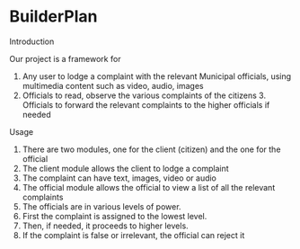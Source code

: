 BuilderPlan
===========
Introduction

Our project is a framework for 
1. Any user to lodge a complaint with the relevant Municipal officials, using multimedia content such as video, audio, images 
2. Officials to read, observe the various complaints of the citizens 3. Officials to forward the relevant complaints to the higher officials if needed

Usage

1. There are two modules, one for the client (citizen) and the one for the official
2. The client module allows the client to lodge a complaint
3. The complaint can have text, images, video or audio
4. The official module allows the official to view a list of all the relevant complaints
5. The officials are in various levels of power.
6. First the complaint is assigned to the lowest level.
7. Then, if needed, it proceeds to higher levels.
8. If the complaint is false or irrelevant, the official can reject it
